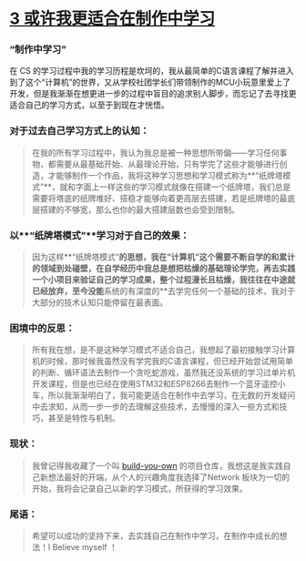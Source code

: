 # [3 或许我更适合在制作中学习](https://github.com/RpidBing/gitblog/issues/4)

### “制作中学习”

在 CS 的学习过程中我的学习历程是坎坷的，我从最简单的C语言课程了解并进入到了这个“计算机”的世界，又从学校社团学长们带领制作的MCU小玩意里爱上了开发，但是我渐渐在想更进一步的过程中盲目的追求别人脚步，而忘记了去寻找更适合自己的学习方式，以至于到现在才恍悟。

### 对于过去自己学习方式上的认知：

> 在我的所有学习过程中，我认为我总是被一种思想所带偏——学习任何事物，都需要从最基础开始、从最理论开始，只有学完了这些才能够进行创造，才能够制作一个作品，我将这种学习思想和学习模式称为**“纸牌塔模式”**，就和字面上一样这些的学习模式就像在搭建一个纸牌塔，我们总是需要将塔底的纸牌堆好、搭稳才能够向着更高层去搭建，若是纸牌塔的最底层搭建的不够宽，那么也你的最大搭建层数也会受到限制。

### 以**“纸牌塔模式”**学习对于自己的效果：

> 因为这样**“纸牌塔模式”**的思想，我在“计算机”这个需要不断自学的和累计的领域到处碰壁，在自学经历中我总是想把枯燥的基础理论学完，再去实践一个小项目来验证自己的学习成果，整个过程漫长且枯燥，我往往在中途就已经放弃，至今没能**系统的有深度的**去学完任何一个基础的技术，我对于大部分的技术认知只能停留在最表面。

### 困境中的反思：

> 所有我在想，是不是这种学习模式不适合自己，我想起了最初接触学习计算机的时候，那时候我虽然没有学完我的C语言课程，但已经开始尝试用简单的判断、循环语法去制作一个贪吃蛇游戏，虽然我还没系统的学习过单片机开发课程，但是也已经在使用STM32和ESP8266去制作一个蓝牙遥控小车，所以我渐渐明白了，我可能更适合在制作中去学习，在无数的开发疑问中去求知，从而一步一步的去理解这些技术，去慢慢的深入一些方式和技巧，甚至是特性与机制。

### 现状：

> 我曾记得我收藏了一个叫 [build-you-own](https://github.com/codecrafters-io/build-your-own-x?tab=readme-ov-file#build-your-own-network-stack) 的项目仓库，我想这是我实践自己新想法最好的开端，从个人的兴趣角度我选择了Network 板块为一切的开始，我将会记录自己以新的学习模式，所获得的学习效果。

### 尾语：

> 希望可以成功的坚持下来，去实践自己在制作中学习，在制作中成长的想法！I Believe myself ！
